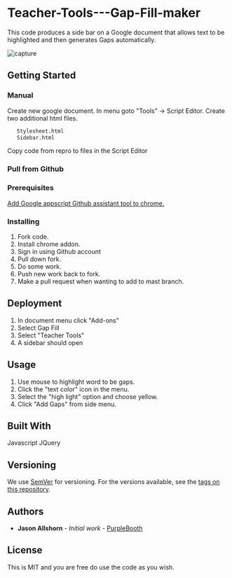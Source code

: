 # Teacher-Tools---Gap-Fill-maker
This code produces a side bar on a Google document that allows text to be highlighted and then generates Gaps automatically. 

![capture](https://user-images.githubusercontent.com/13721960/35702711-27c3049c-07dd-11e8-8eac-d8ff1eb839b7.PNG)

## Getting Started


### Manual

Create new google document. 
In menu goto "Tools" -> Script Editor. 
Create two additional html files. 
```sh
   Stylesheet.html
   Sidebar.html
```

Copy code from repro to files in the Script Editor


### Pull from Github

### Prerequisites

[Add Google appscript Github assistant tool to chrome.](https://chrome.google.com/webstore/detail/google-apps-script-github/lfjcgcmkmjjlieihflfhjopckgpelofo?hl=en)


### Installing

1) Fork code. 
2) Install chrome addon. 
3) Sign in using Github account
4) Pull down fork. 
5) Do some work.
6) Push new work back to fork. 
7) Make a pull request when wanting to add to mast branch. 


## Deployment

1) In document menu click "Add-ons"
2) Select Gap Fill
3) Select "Teacher Tools"
4) A sidebar should open


## Usage

1) Use mouse to highlight word to be gaps. 
2) Click the "text color" icon in the menu. 
3) Select the "high light" option and choose yellow.
4) Click "Add Gaps" from side menu.




## Built With

Javascript 
JQuery

## Versioning

We use [SemVer](http://semver.org/) for versioning. For the versions available, see the [tags on this repository](https://github.com/your/project/tags). 

## Authors

* **Jason Allshorn** - *Initial work* - [PurpleBooth](https://github.com/Supertopoz)

## License

This is MIT and you are free do use the code as you wish. 


